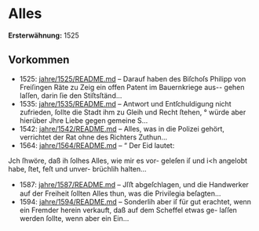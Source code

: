 # Alles

**Ersterwähnung:** 1525

## Vorkommen
- 1525: [jahre/1525/README.md](../jahre/1525/README.md) – Darauf haben des Biſchoſs Philipp von Freiſingen
Räte zu Zeig ein offen Patent im Bauernkriege aus--
gehen laſſen, darin ſie den Stiſtsſtänd...
- 1535: [jahre/1535/README.md](../jahre/1535/README.md) – Antwort und Entſchuldigung nicht
zufrieden, ſollte die Stadt ihm zu Gleih und Recht ſtehen, °
würde aber hierüber Jhre Liebe gegen gemeine S...
- 1542: [jahre/1542/README.md](../jahre/1542/README.md) – Alles, was in die Polizei gehört, verrichtet der Rat
ohne des Richters Zuthun...
- 1564: [jahre/1564/README.md](../jahre/1564/README.md) – “ Der Eid lautet:

Jch ſhwöre, daß ih ſolhes Alles, wie mir es vor-
geleſen iſ und i<h angelobt habe, ſtet, feſt und unver-
brüchlih halten...
- 1587: [jahre/1587/README.md](../jahre/1587/README.md) – Jſﬅ abgeſchlagen, und die Handwerker auf der
Freiheit ſollten Alles thun, was die Privilegia beſagten...
- 1594: [jahre/1594/README.md](../jahre/1594/README.md) – Sonderlih aber iſ für gut erachtet, wenn ein
Fremder herein verkauft, daß auf dem Scheffel etwas ge-
laſſen werden ſollte, wenn aber ein Ein...
